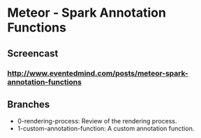 Meteor - Spark Annotation Functions
===================================

## Screencast
### http://www.eventedmind.com/posts/meteor-spark-annotation-functions

## Branches
* 0-rendering-process: Review of the rendering process.
* 1-custom-annotation-function: A custom annotation function.
